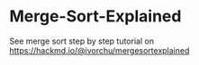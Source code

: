 # Merge-Sort-Explained
See merge sort step by step tutorial on https://hackmd.io/@ivorchu/mergesortexplained
